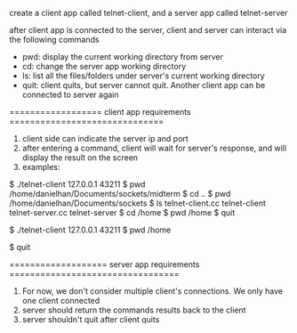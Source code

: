 create a client app called telnet-client, and a server app called telnet-server 

after client app is connected to the server, client and server can interact via the following commands
- pwd: display the current working directory from server 
- cd: change the server app working directory
- ls: list all the files/folders under server's current working directory
- quit: client quits, but server cannot quit. Another client app can be connected to server again 


================== client app requirements ==============================
1. client side can indicate the server ip and port
2. after entering a command, client will wait for server's response, and will display the result on the screen 
3. examples: 

$ ./telnet-client 127.0.0.1 43211
$ pwd
/home/danielhan/Documents/sockets/midterm
$ cd ..
$ pwd
/home/danielhan/Documents/sockets
$ ls
telnet-client.cc
telnet-client
telnet-server.cc
telnet-server
$ cd /home
$ pwd
/home
$ quit


$ ./telnet-client 127.0.0.1 43211
$ pwd
/home

$ quit


=================== server app requirements =================================
1. For now, we don't consider multiple client's connections. We only have one client connected 
2. server should return the commands results back to the client 
3. server shouldn't quit after client quits 


